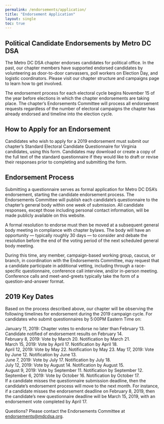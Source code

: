 ```yaml
---
permalink: /endorsements/application/
title: "Endorsement Application"
layout: single
toc: true
---
```

## Political Candidate Endorsements by Metro DC DSA
The Metro DC DSA chapter endorses candidates for political office. In the past, our chapter members have supported endorsed candidates by volunteering as door-to-door canvassers, poll workers on Election Day, and logistic coordinators. Please visit our chapter structure and campaigns page to learn how to get involved.

The endorsement process for each electoral cycle begins November 15 of the year before elections in which the chapter endorsements are taking place. The chapter’s Endorsements Committee will process all endorsement requests regardless of the number of electoral campaigns the chapter has already endorsed and timeline into the election cycle.

## How to Apply for an Endorsement
Candidates who wish to apply for a 2019 endorsement must submit our chapter’s Standard Electoral Candidate Questionnaire for Virginia candidates, using this form. Candidates may download or create a copy of the full text of the standard questionnaire if they would like to draft or revise their responses prior to completing and submitting the form.

## Endorsement Process
Submitting a questionnaire serves as formal application for Metro DC DSA’s endorsement, starting the candidate endorsement process. The Endorsements Committee will publish each candidate’s questionnaire to the chapter’s general body within one week of submission. All candidate responses, except those including personal contact information, will be made publicly available on this website.

A formal resolution to endorse must then be moved at a subsequent general body meeting in compliance with chapter bylaws. The body will have an opportunity — typically roughly 30 days — to consider and debate the resolution before the end of the voting period of the next scheduled general body meeting.

During this time, any member, campaign-based working group, caucus, or branch, in coordination with the Endorsements Committee, may request that a candidate participate in additional vetting, including through a race-specific questionnaire, conference call interview, and/or in-person meeting. Conference calls and meet-and-greets typically take the form of a question-and-answer format.

## 2019 Key Dates
Based on the process described above, our chapter will be observing the following timelines for endorsement during the 2019 campaign cycle. For candidates who submit questionnaires by 5:00PM Eastern Time on:

January 11, 2019: Chapter votes to endorse no later than February 13. Candidate notified of endorsement results on February 14.   
February 8, 2019: Vote by March 20. Notification by March 21.   
March 15, 2019: Vote by April 17. Notification by April 18.  
April 12, 2019: Vote by May 22. Notification by May 23.
May 17, 2019: Vote by June 12. Notification by June 13.    
June 7, 2019: Vote by July 17. Notification by July 18.   
July 12, 2019: Vote by August 14. Notification by August 15.   
August 9, 2019: Vote by September 11. Notification by September 12.
September 6, 2019: Vote by October 16. Notification by October 17.    
If a candidate misses the questionnaire submission deadline, then the candidate’s endorsement process will move to the next month. For instance, if a candidate misses the endorsement deadline on February 8, 2019, then the candidate’s new questionnaire deadline will be March 15, 2019, with an endorsement vote completed by April 17.

Questions?
Please contact the Endorsements Committee at endorsements@mdcdsa.org.
